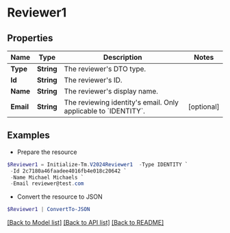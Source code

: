 # Reviewer1
## Properties

Name | Type | Description | Notes
------------ | ------------- | ------------- | -------------
**Type** | **String** | The reviewer&#39;s DTO type. | 
**Id** | **String** | The reviewer&#39;s ID. | 
**Name** | **String** | The reviewer&#39;s display name. | 
**Email** | **String** | The reviewing identity&#39;s email. Only applicable to &#x60;IDENTITY&#x60;. | [optional] 

## Examples

- Prepare the resource
```powershell
$Reviewer1 = Initialize-Tm.V2024Reviewer1  -Type IDENTITY `
 -Id 2c7180a46faadee4016fb4e018c20642 `
 -Name Michael Michaels `
 -Email reviewer@test.com
```

- Convert the resource to JSON
```powershell
$Reviewer1 | ConvertTo-JSON
```

[[Back to Model list]](../README.md#documentation-for-models) [[Back to API list]](../README.md#documentation-for-api-endpoints) [[Back to README]](../README.md)

